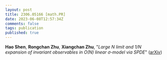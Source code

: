 ```yaml
---
layout: post
title: 2306.05166 [math.PR]
date: 2023-06-08T12:57:34Z
comments: false
tags: publication
published: true
---
```


<b>Hao Shen</b>, <b>Rongchan Zhu</b>, <b>Xiangchan Zhu</b>, "<i>Large $N$ limit and $1/N$ expansion of invariant observables in $O(N)$  linear $σ$-model via SPDE</i>" ([arXiv](http://arxiv.org/abs/2306.05166v1))
